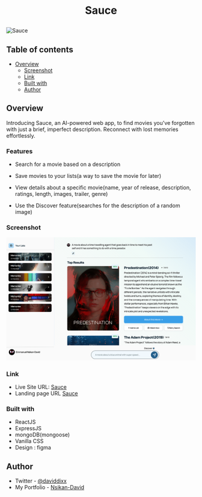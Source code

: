 # <p style="text-align: center;">Sauce</p>

![Sauce](https://iili.io/JpTUMjS.png)

## Table of contents

- [Overview](#overview)
  - [Screenshot](#screenshot)
  - [Link](#link)
  - [Built with](#built-with)
  - [Author](#author)

## Overview
Introducing Sauce, an AI-powered web app, to find movies you've forgotten with just a brief, imperfect description. Reconnect with lost memories effortlessly.

### Features

- Search for a movie based on a description

- Save movies to your lists(a way to save the movie for later)

- View details about a specific movie(name, year of release, description, ratings, length, images, trailer, genre)

- Use the Discover feature(searches for the description of a random image)

### Screenshot

![screenshot of home page](/client/public/sauce-desktop-mockup.png)


### Link

- Live Site URL: [Sauce](https://use-sauce.vercel.app/app)
- Landing page URL [Sauce](https://use-sauce.vercel.app)


### Built with

- ReactJS
- ExpressJS
- mongoDB(mongoose)
- Vanilla CSS
- Design : figma


## Author
- Twitter - [@daviddixx](https://www.twitter.com/dixx_david)
- My Portfolio - [Nsikan-David](https://nsikandavid.dev)